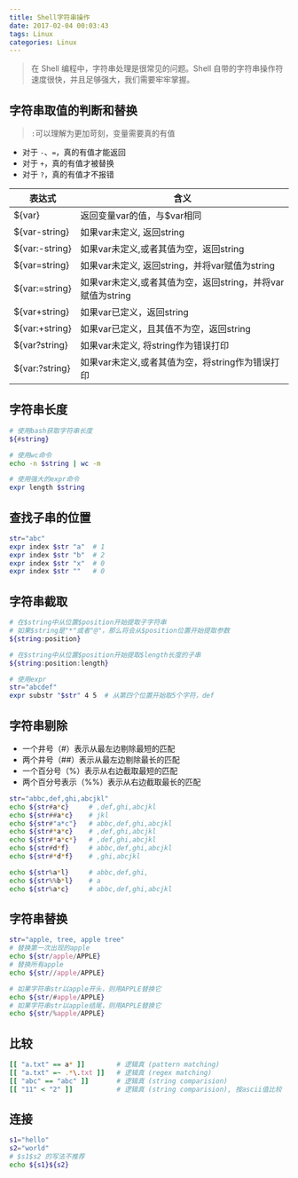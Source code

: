```yaml
---
title: Shell字符串操作
date: 2017-02-04 00:03:43
tags: Linux
categories: Linux
---
```


> 在 Shell 编程中，字符串处理是很常见的问题。Shell 自带的字符串操作符速度很快，并且足够强大，我们需要牢牢掌握。
<!-- more -->


## 字符串取值的判断和替换
> `:`可以理解为更加苛刻，变量需要真的有值
- 对于 `-`、`=`，真的有值才能返回
- 对于 `+`，真的有值才被替换
- 对于 `?`，真的有值才不报错

表达式 | 含义
---------------|-----------------------------------------------------------
${var} | 返回变量var的值，与$var相同
${var-string} | 如果var未定义, 返回string
${var:-string} | 如果var未定义,或者其值为空，返回string
${var=string} | 如果var未定义, 返回string，并将var赋值为string
${var:=string} | 如果var未定义,或者其值为空，返回string，并将var赋值为string
${var+string} | 如果var已定义，返回string
${var:+string} | 如果var已定义，且其值不为空，返回string
${var?string} | 如果var未定义, 将string作为错误打印
${var:?string} | 如果var未定义,或者其值为空，将string作为错误打印


## 字符串长度
```bash
# 使用bash获取字符串长度
${#string}

# 使用wc命令
echo -n $string | wc -m

# 使用强大的expr命令
expr length $string
```

## 查找子串的位置
```bash
str="abc"
expr index $str "a"  # 1
expr index $str "b"  # 2
expr index $str "x"  # 0
expr index $str ""   # 0
```

## 字符串截取
```bash
# 在$string中从位置$position开始提取子字符串
# 如果$string是"*"或者"@"，那么将会从$position位置开始提取参数
${string:position}

# 在$string中从位置$position开始提取$length长度的子串
${string:position:length}

# 使用expr
str="abcdef"
expr substr "$str" 4 5  # 从第四个位置开始取5个字符，def
```

## 字符串剔除
- 一个井号（#）表示从最左边剔除最短的匹配
- 两个井号（##）表示从最左边剔除最长的匹配
- 一个百分号（%）表示从右边截取最短的匹配
- 两个百分号表示（%%）表示从右边截取最长的匹配

```bash
str="abbc,def,ghi,abcjkl"
echo ${str#a*c}     # ,def,ghi,abcjkl
echo ${str##a*c}    # jkl
echo ${str#"a*c"}   # abbc,def,ghi,abcjkl
echo ${str#*a*c}    # ,def,ghi,abcjkl
echo ${str#*a*c*}   # ,def,ghi,abcjkl
echo ${str#d*f}     # abbc,def,ghi,abcjkl
echo ${str#*d*f}    # ,ghi,abcjkl

echo ${str%a*l}     # abbc,def,ghi,
echo ${str%%b*l}    # a
echo ${str%a*c}     # abbc,def,ghi,abcjkl
```

## 字符串替换 
```bash
str="apple, tree, apple tree"
# 替换第一次出现的apple
echo ${str/apple/APPLE}
# 替换所有apple
echo ${str//apple/APPLE}

# 如果字符串str以apple开头，则用APPLE替换它
echo ${str/#apple/APPLE}
# 如果字符串str以apple结尾，则用APPLE替换它
echo ${str/%apple/APPLE}
```

## 比较
```bash
[[ "a.txt" == a* ]]        # 逻辑真 (pattern matching)
[[ "a.txt" =~ .*\.txt ]]   # 逻辑真 (regex matching)
[[ "abc" == "abc" ]]       # 逻辑真 (string comparision) 
[[ "11" < "2" ]]           # 逻辑真 (string comparision), 按ascii值比较
```

## 连接
```bash
s1="hello"
s2="world"
# $s1$s2 的写法不推荐
echo ${s1}${s2}
```